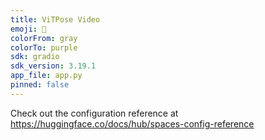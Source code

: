 ```yaml
---
title: ViTPose Video
emoji: 🦀
colorFrom: gray
colorTo: purple
sdk: gradio
sdk_version: 3.19.1
app_file: app.py
pinned: false
---
```


Check out the configuration reference at https://huggingface.co/docs/hub/spaces-config-reference
